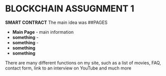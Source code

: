 # BLOCKCHAIN ASSUGNMENT 1

**SMART CONTRACT**
The main idea was 
##PAGES
- **Main Page** - main information 
- **something** - 
- **something** - 
- **something** 
- **something**
  
There are many different functions on my site, such as a list of movies, FAQ, contact form, link to an interview on YouTube and much more

